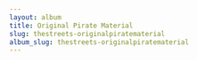 ```yaml
---
layout: album
title: Original Pirate Material
slug: thestreets-originalpiratematerial
album_slug: thestreets-originalpiratematerial
---
```

